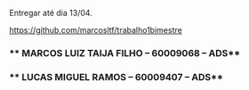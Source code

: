 Entregar até dia 13/04.

https://github.com/marcosltf/trabalho1bimestre

### ** MARCOS LUIZ TAIJA FILHO – 60009068 – ADS**  
### ** LUCAS MIGUEL RAMOS – 60009407 – ADS**
